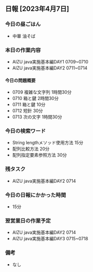 ## 日報 [2023年4月7日]

### 今日の昼ごはん

* 中華 油そば

### 本日の作業内容

* AIZU java実施基本編DAY1 0709~0710
* AIZU java実施基本編DAY2 0711~0714
#### 今日の問題概要

* 0709 複雑な文字列 1時間30分
* 0710 箱と鍵 2時間30分
* 0711 箱と鍵 10分
* 0712 短針 30分
* 0713 次の文字 1時間30分
### 今日の検索ワード

* String lengthメソッド使用方法 15分
* 配列比較方法 20分
* 配列指定要素参照方法 30分
### 残タスク

* AIZU java実施基本編DAY2 0714
### 今日の日報にかかった時間

* 15分
### 翌営業日の作業予定

* AIZU java実施基本編DAY2 0714
* AIZU java実施基本編DAY3 0715~0718
### 備考
* なし
